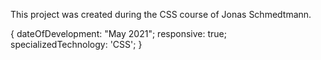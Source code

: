 <Natours>

This project was created during the CSS course of Jonas Schmedtmann.

{ dateOfDevelopment: "May 2021"; responsive: true; specializedTechnology: 'CSS'; }

